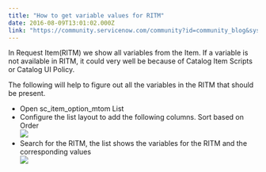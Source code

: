 ```yaml
---
title: "How to get variable values for RITM"
date: 2016-08-09T13:01:02.000Z
link: "https://community.servicenow.com/community?id=community_blog&sys_id=aa2da6e5dbd0dbc01dcaf3231f961911"
---
```

<p>In Request Item(RITM) we show all variables from the Item. If a variable is not available in RITM, it could very well be because of Catalog Item Scripts or Catalog UI Policy.</p><p>The following will help to figure out all the variables in the RITM that should be present.</p><ul><li>Open sc_item_option_mtom List</li><li>Configure the list layout to add the following columns. Sort based on Order<br/><img  __jive_id="154938" class="image-1 jive-image" src="b31c3779db945fc068c1fb651f961961.iix" style="max-width: 1200px; max-height: 900px;"/></li><li>Search for the RITM, the list shows the variables for the RITM and the corresponding values<br/><img  __jive_id="154939" class="image-2 jive-image" src="16ded186db10df048c8ef4621f9619ce.iix" style="max-width: 1200px; max-height: 900px;"/></li></ul>